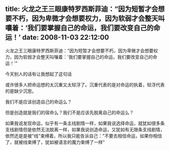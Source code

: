 title: 火龙之王三眼康特罗西斯菲迪：“因为短暂才会想要不朽，因为卑微才会想要权力，因为软弱才会整天叫嚷着：‘我们要掌握自己的命运，我们要改变自己的命运！’
date: 2008-11-03 22:12:00
---

火龙之王三眼康特罗西斯菲迪：&quot;因为短暂才会想要不朽，因为卑微才会想要权
力，因为软弱才会整天叫嚷着：&#39;我们要掌握自己的命运，我们要改变自己的命
运！&#39;&quot;

今天别人的话有让我想起了这句话

或许很多人把命运想的太沉重又太轻浮了。沉重代表的是对命运的执着，轻浮代表
的是缺少沉思。

我们不是应该创造自己的命运么？

但是创造就是我们的宿命么？我们不是应该先脱离自己的命运么？

如果我说发现命运，似乎有一条主线剧情一样，如果我说选择命运，就犹如很多条
支线剧情但是依然无法脱离一样，如果我说创造命运，又犹如有无限条支线剧情，
依然还是是被&quot;线&quot;束缚着，所以我只能告诉自己：&quot;不要去相信命运，如果你相信
了，就被线束缚了，犹如被语言的魔力束缚了一样&quot;